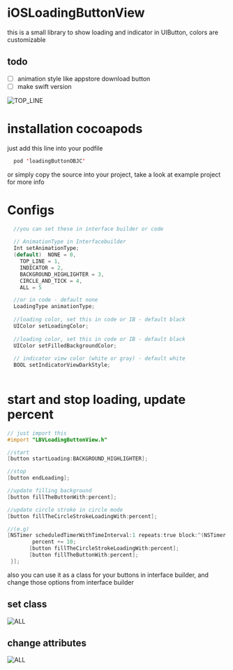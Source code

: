 # iOSLoadingButtonView
this is a small library to show loading and indicator in UIButton, colors are customizable

## todo
- [ ] animation style like appstore download button
- [ ] make swift version

![TOP_LINE](https://raw.githubusercontent.com/farshadjahanmanesh/iOSLoadingButtonView/master/loadingButton/examples/gif.gif)


# installation cocoapods
just add this line into your podfile
```swift
  pod 'loadingButtonOBJC'
```
or simply copy the source into your project, take a look at example project for more info

# Configs
```objective-c
  //you can set these in interface builder or code
   
  // AnimationType in Interfacebuilder
  Int setAnimationType;
  (default)  NONE = 0,
    TOP_LINE = 1,
    INDICATOR = 2,
    BACKGROUND_HIGHLIGHTER = 3,
    CIRCLE_AND_TICK = 4,
    ALL = 5

  //or in code - default none
  LoadingType animationType;
  
  //loading color, set this in code or IB - default black
  UIColor setLoadingColor;
  
  //loading color, set this in code or IB - default black
  UIColor setFilledBackgroundColor;
  
  // indicator view color (white or gray) - default white
  BOOL setIndicatorViewDarkStyle;
  
```

# start and stop loading, update percent
```objective-c
// just import this
#import "LBVLoadingButtonView.h"

//start
[button startLoading:BACKGROUND_HIGHLIGHTER];

//stop
[button endLoading];

//update filling background 
[button fillTheButtonWith:percent];

//update circle stroke in circle mode
[button fillTheCircleStrokeLoadingWith:percent];

//(e.g)
[NSTimer scheduledTimerWithTimeInterval:1 repeats:true block:^(NSTimer * _Nonnull timer) {
        percent += 10;
       [button fillTheCircleStrokeLoadingWith:percent];
       [button fillTheButtonWith:percent];
 }];
```

also you can use it as a class for your buttons in interface builder, and change those options from interface builder

## set class
![ALL](https://raw.githubusercontent.com/farshadjahanmanesh/iOSLoadingButtonView/master/loadingButton/examples/_setClass.png)

## change attributes
![ALL](https://raw.githubusercontent.com/farshadjahanmanesh/iOSLoadingButtonView/master/loadingButton/examples/_properties.png)
